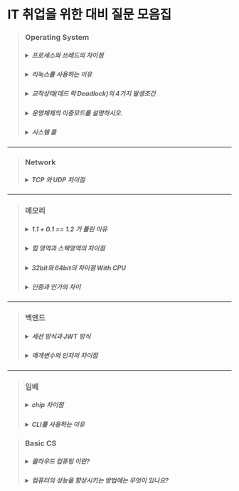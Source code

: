 # IT 취업을 위한 대비 질문 모음집

> ### **Operating System**
> ##### <details markdown="1"><summary>프로세스와 쓰레드의 차이점</summary> - 프로세스 : 간단히 말하면 실행중인 프로그램<br> - 쓰레드 : 경량화 된 프로세스<br>운영체제는 자원을 효율적으로 사용하려고 함. --> 쓰레드를 사용하면 프로세스에 비해서<br>생성할 때 오버헤드도 적고 공유된 자원에 대해서도 오버헤드가 적음.<br>그리고 쓰레드를 사용하면 병렬성을 높일 수 있음.<br></details>
> ##### <details markdown="1"><summary>리눅스를 사용하는 이유</summary> - 높은 보안성 : 리눅스가 오픈소스이기 때문에 어떤 보안 취약성을 가지고 있는지 알 수 있고 , 보안 취약성을 여러 사람들이 파악하여 빠른 특성으로 높은 보안성을 가질 수 있음<br> - 안정된 구조 : 매우 안정적이며 충돌이 잘 발생안함 , 리눅스 서버의 가동 시간은 매우 높고 없데이트 또는 패치 후 리눅스를 재부팅할 필요가 없음<br> - 유지보수의 용이함 : 업데이트는 시스템을 재부팅하지 않고도 가능함 -> 유지보수에 좋음<br> - 어떤 하드웨어에서도 동작함 : 하드웨어나 모듈같은거 깔 때 에러가 윈도우보다 덜 남 , 하드웨어 이식성이 좋음<br> - 무료/오픈소스 : 무료이고 오픈소스이다.</details>
> ##### <details markdown="1"><summary>교착상태(데드 락 Deadlock)의 4가지 발생조건</summary>1. 자원점유와 대기<br>- 프로세스가 자원을 최소 하나는 보유해야함 / 다른 프로세스에 할당된 자원을 점유하기 위해선 대기하는 프로세스가 있어야함(대기해야한다는거)<br>2. 비선점<br>- 이미 할당된 자원을 뺏을 수 없음(자원 약탈 불가능)<br>3. 순환적 자원 요구<br>- 말 그대로임 대기 프로세스 집합이 순환 형태로 자원을 기다려야 한다는거임<br>4. 상호배제<br>  - 한번의 하나의 프로세스만 해당 자원을 사용하게 해주는거<br>해결법<br>- 예방(발생 조건 4가지 중 하나라도 차단하는거)<br>- 회피<br>- 탐지/회복</details>
> ##### <details markdown="1"><summary>운영체제의 이중모드를 설명하시오.</summary>이중모드(=dual mode) : CPU의 사용 모드 즉 사용 방법을 2개로 구분한 것(사용자모드 , 커널모드 ).<br>사용자 모드 : 운영체제 서비스를 제공받을 수 없는 모드 , 기본적인 프로그램은 사용자 모드로 실행이 된다. 하지만 하드웨어 자원을 사용해야할 때에는 커널모드로 바뀌게 된다. 즉 사용자 모드는 하드웨어 자원이 사용불가한 모드를 뜻한다.<br>커널 모드 : 사용자 모드와 반대로 운영체제 서비스를 받을 수 있는 모드이다. 하드웨어 자원 이나 중요한 자원으로 접근해야할 때 사용이 된다.<br>플래그 레지스터 속 슈퍼바이저 플래그를 보면 지금 어떤 모드인지 볼 수 있다. `1`일 경우 커널 모드이고 , `0`일 경우 사용자 모드로 실행 중 임을 의미한다.</details>
> ##### <details markdown="1"><summary>시스템 콜</summary>사용자 모드로 실행되는 프로그램이 하드웨어 자원에 접근을 해야하거나 운영체제 서비스를 제공 받으려고 한다면 사용자 모드에서 커널 모드로 모드 변경이 이루어 져야 한다. 이때 모드 변경을 하기 위한 방법은 시스템 호출( System call ) 이라는 것이 있다. `시스템 콜`은 일종의 인터럽트 형태이다. 소프트웨어 적인 인터럽트이다. 그래서 인터럽트 처리 순서와 유사하다.<br>1. 시스템 호출 발생시켜 커널 모드로 전환<br>2. 운영체제 내의 '하드 디스크에 데이터를 저장하는 코드'를 싱행함으로써 하드 디스크에 접근 가능.(운영체제 코드 실행)<br>3. 사용자 모드로 복귀 하여 실행 이어감.<br>![image](https://user-images.githubusercontent.com/80656700/217559327-9081138d-d22e-4f87-9c95-6d62daba1f0e.png)
</details>

---------------------------------------------------------
> ### **Network**
> ##### <details markdown="1"><summary>TCP 와 UDP 차이점</summary>TCP<br>1. 신뢰성과 순차적인 전달이 필요한 경우 사용<br>2. 송진자와 수진사 모두가 `소켓`이라고 부르는 것을 생성함<br>3. 멀티캐스팅이나 브로드 캐스팅을 지원안함<br>4. 사전설정 필요 O<br>UDP<br>1. 비연결형 프로토콜<br>2. 손상된 세그먼트의 수신에 대한 재전송X<br>3. 사전설정 필요 X <br></details>
---------------------------------------------------------
> ### **메모리**
> ##### <details markdown="1"><summary> 1.1 + 0.1 == 1.2 가 틀린 이유</summary>1. 컴퓨터가 정수를 저장할 때에는 메모리에다가 2진법으로다가 저장을 함. `IEEE` 미국 전자 전기 협회 ? 같은데인데 여기서 정한 표준을 사용하여 기본적으로 32칸 정도를 확보함. 그리고 저장을 때림<br>2. 실수 저장<br>실수는 일단 `정수부`랑 `소수부`가 있는데 영어로는 `mantissa`라고 하는거 같음. 32bit 즉 4byte정도에서 1bit는 `MSB` 8bit 는 `정수부` 그리고 나머지 23bit는 `mantissa`를 저장함![image](https://user-images.githubusercontent.com/80656700/184537622-b8252470-f6c2-4579-bbca-202c14e71abe.png)<br>3. 근데 0.1 같은건 2진법으로 저장을 하기가 힘듬 , 0.1 같은건 이진법으로 정확하게 표현이 안되서 23 bit 까지 짤림 그래서 정확하게 계산이 되지 않아서 <br>`1.1 + 0.1 == 1.2` 이 수식이 틀린거임<br>해결방법<br>1. n*100 하기( 실수를 그냥 정수로 만들어버려서 저장을 해버리는거임 )<br>2. 반올림 문법 사용하기<br>3.double 자료형 사용하기( double은 더 많은 공간을 확보하기 때문에 조금 더 정확함 float보다 )<br><a href="https://fabl1106.github.io/%EC%BB%B4%ED%93%A8%ED%84%B0%EA%B3%B5%ED%95%99/2019/03/10/%EC%BB%B4%ED%93%A8%ED%84%B0%EA%B3%B5%ED%95%99-04.-%EC%8B%A4%EC%88%98%EC%99%80-%EB%A9%94%EB%AA%A8%EB%A6%AC%EC%97%90-%EC%A0%80%EC%9E%A5%EB%90%98%EB%8A%94-%EB%B2%95.html">자료출처</a></details>
> ##### <details markdown="1"><summary>힙 영역과 스택영역의 차이점</summary>1. 프로그램이 실행되기 위해 메모리에 로드가 되야한다. 운영체제는 따라서 메모리에 할당을 해줌<br>![image](https://user-images.githubusercontent.com/80656700/186429879-6d199e32-9895-48dd-8007-a6663bcc32f4.png) 메모리 공간은 다음과 같음.<br>1. 코드 : 코드가 저장됨. 여기서 cpu가 하나 하나 씩 가져가서 실행을 함<br>2. 데이터 영역 : 전역 & 정적 변수가 저장됨 , 프로그램이 실행되면 바로 할당됨 <br>3. 스택 영역 : 함수의 호출과 관계가 있는 지역변수하고 매개변수가 저장되는 영역( 함수 시작시 할당 종료시 종료)<br>4. 힙 영역 : 사용자가 직접 관리할 수 있는 메모리 영역, 사용자에 의해서 메모리 공간이 동적으로 할당됨 </details>
> ##### <details markdown="1"><summary>32bit와 64bit의 차이점 With CPU</summary>word: 한번에 cpu가 처리할 수 있는 데이터 크기 , word의 크기에 따라서 cpu 성능도 달라진다. 또한 보통의 컴퓨터라면 word의 크기는 데이터 버스의 크기와 같다.<br>32bit 와 64bit의 차이점(CPU)<br>1. 32bit CPU는 데이터를 32bit 만큼 쪼개서 보내거나 수행을 함<br>2. 64bit CPU는 데이터를 64bit 만큼 쪼개서 함<br>so 한번에 실행을 하는 데이터의 크기가 64bit가 더 많다. 이 말의 의미는 데이터를 주고 받는 입출력의 횟수가 줄어들고 , 연산이 빨라진다는거임<br>결론 : 매우 많은 차이가 있다.</details>
> ##### <details markdown="1"><summary>인증과 인가의 차이</summary>인증(Authentication)<br> - 신원을 검증하는 행위 , 인증프로세스(비밀번호, 일회용 핀 등) 구성하여 1가지 이상이 성공되야 시스템에 접근 가능<br>인가(Authorization)<br> - 사용자에게 특정 리소스 & 기능에 접근할 수 있는 권한을 부여하는 프로세스<br> 인증은 사용자가 부분적으로 직접 변경할 수 있지만 , 인가는 접근 완전 불가능</details>
--------------------------------------------------------
> ### **백엔드**
> ##### <details markdown="1"><summary>세션 방식과 JWT 방식</summary>`세션 인증방식과 토큰 인증 방식의 차이점`<br>세션 : 인증 정보가 서버에 저장되어 있는 상태 , Client는 쿠키 헤더에 세션 ID 를 같이 보낸다. 서버에서는 세션 ID를 받아서 이걸 활용하여 인증을 확인한다.<br>JWT(JSON WEB TOKEN) : 인증 정보를 모두 Client가 들고 있다. 그래서 서버에서는 세션 방식과 같이 받아서 확인을 하는 절차를 밟지 않아도 되기 때문에 부담이 덜 간다.(사용자가 많은 경우에 부담이 덜감) , 그리고 쿠키에 모든 정보(?)를 담아서 보냄 , 서버에서는 만료 시각이 지나지 않았는지만 확인하고 통과 시킴<br> 이러한 방식으로 인해서 JWT 는 많은 보안 이슈를 불러 일으킬 수 있음 , 근데 잘 만 하면 괜찮음</details>
> ##### <details markdown="1"><summary>매개변수와 인자의 차이점</summary>매개변수 : 함수를 정의할 때 사용되는 변수<br> 인자 : 실제로 함수가 호출될 때 넘기는 변수값<br> => 인자는 함수를 호출할 때 넣는 거를 의미함 , 매개변수는 함수입장에서 해석을 하는거임 ![image](https://user-images.githubusercontent.com/80656700/213203059-a36d050b-6b5b-4858-a7e2-dcf89f5d7203.png)
</details>

--------------------------------------------------------

> ### **임베**
> ##### <details markdown="1"><summary>chip 차이점</summary>1. SoC( System on Chip ) : chip 안에 IC 제어 , 연산장치 , 저장장치 , 입출력 장치 등이 싹 다 들어가 있는 chip. 보통 MCU 와 MPU에 많이 있음<br>2.CPU( Central Processing Unit ) : 산술 논리 연산 유닛인 ALU 와 명령어를 읽어오라고 해석하여 제ㅐ어하는 CU를 묶은 형태. 입출력은 CPU에서 제어를 하지만 CPU 자체는 I/O, memory 를 가지고 있지는 않다.(이게 중요한듯) 즉 CPU 는 자기 혼자서는 아무것도 못함<br>3. MPU (micro processing Unit) : CPU의 축소판이다. CPU와 마찬가지로 I/O , memory를 가지고 있지 않다. CL + ALU 형태이며 임베디드 쪽으로 주로 사용됨.<br> MCU(Micro Controller Unit) : 대표적인 SoC 형태로 Chip 안에 CU , ALU , I/O , Memory 를 모두 가지고 있다. 추가적인 로직 회로 없이 모든 것을 chip 하나로 해결할 수 있기에 PCB 보드의 부피를 줄일 수 있따. MICOM 이라고도 부른다. MICOM = MCU<br>GPU(Graphics Processing Unit ) : CPu은 정수 연산을 잘하지만 소수점 연산은 취약하다. 그래서 GPU가 소수점 연산을 함. 소수점 파트는 얘가 빠름<br>DSP ( Digital Signal Processor) : 주된 용도는 신호처리. 아날로그 신호를 디지털로 고속 변환하여 계산 , 사용해서 DSP 라고 함. CPU , MPU , MCU 들은 명령어의 해석 및 처리도 하고 계산도 하고 멀티 플레이가 됨 근데 DSP 와 GPU 는 오직 계산만하기 위해서 만들어짐. 약간 계산만 함.(=주목적)<br>FPGA(Field Programmable Gate Array): Chip 상에 논리회로를 구성해서 자신이 원하는 기능을 회로로만드는 거임 . 물리적으로 회로도를 만들지 않고 chip 상에서 구현할 수 있음. C 프로그램 하듯 H/W를 프로그래밍 할 수 있음. H/W 에서 구현된 알고리즘은 실행 속도가 빠르므로 암호 알고리즘 , 영상처리 등에 쓰임.<br>ASIC( Application Specific Integrated Circuit ) : 특정한 기능 , Application에 딱 맞춰 생산하는 반도체.<br>Firmware : 특정 하드웨어 장치에 특정 목적을 위하여 만들어진 소프트웨어를 말함. ROM이나 EEPROM 에 저장되며 ROM에 직접 Writing을 한다.<br>BSP( Board Support Package ) : 임베디드 시스템의 설계 또는 Board를 사용하기 제공하는 프로그램 모음집,모음툴 같은거. BSP는 Chip 회사에서 제공하는 SoC Chip 내장되어 있는 보드를 구동시키는 프로그램. 모든 장치를 위한 드라이버 같음. 기본적으로 부트로더(Bootloader),OAL(OEM Adaption Layer: 추상화 계층 하드웨어 초기화 및 관리) , Device Driver(특정 하드웨어 or 장치 제어 위한 커널의 일부분 , 드라이버가 프로그램 되어 커널에 통합됨=> 프로그램형 드라이버)이 3개가 있다.</details>
> #####  <details markdown="1"><summary>CLI를 사용하는 이유</summary>CLI = Command Line Interface 의 약자 , 명령어 기반 인터페이스를 뜻함.<br>사용하는 이유 1. 메모리를 덜 사용함<br>2. 다중 명령어 등을 활용하여 더 빠르게 효율적으로 결과를 볼 수 있음.<br>3. 네트워크 환경에서도 사용 가능함.<br> 다중명령어 => `|`(파이프), `;`(세미콜론),`&&`(엔퍼센트)를 활용해서 함. 명령어를 동시에 수행하는거임.</details>

> ### **Basic CS**
> #####  <details markdown="1"><summary>클라우드 컴퓨팅 이란?</summary>컴퓨터 자원을 빌려쓰는 개념. 여기서 컴퓨터 자원은 cpu, 메모리 등이 있다. 쓴만큼 돈을 지불하는 일종의 종량제. </details>
> #####  <details markdown="1"><summary>컴퓨터의 성능을 향상시키는 방법에는 무엇이 있나요?</summary>스케일 업, 스케일 아웃. 말 그래도 성능이 좋은 RAM을 쓴다던지 좋은 cpu를 쓰는 것. 다른 하나는 연산을 처리할 수 있는 프로세스를 여러개 두어 분산처리 하도록 하는 것.</details>
